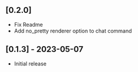 ## [0.2.0]

- Fix Readme
- Add no_pretty renderer option to chat command

## [0.1.3] - 2023-05-07

- Initial release
